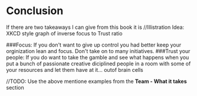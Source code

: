 # Conclusion
If there are two takeaways I can give from this book it is
//Illistration Idea: XKCD style graph of inverse focus to Trust ratio

###Focus:
If you don't want to give up control you had better keep your orginization lean and focus. Don't take on to many initiatives.
###Trust your people:
If you do want to take the gamble and see what happens when you put a bunch of passionate creative diciplined people in a room with some of your resources and let them have at it... outof brain cells

//TODO: Use the above mentione examples from the **Team - What it takes** section
